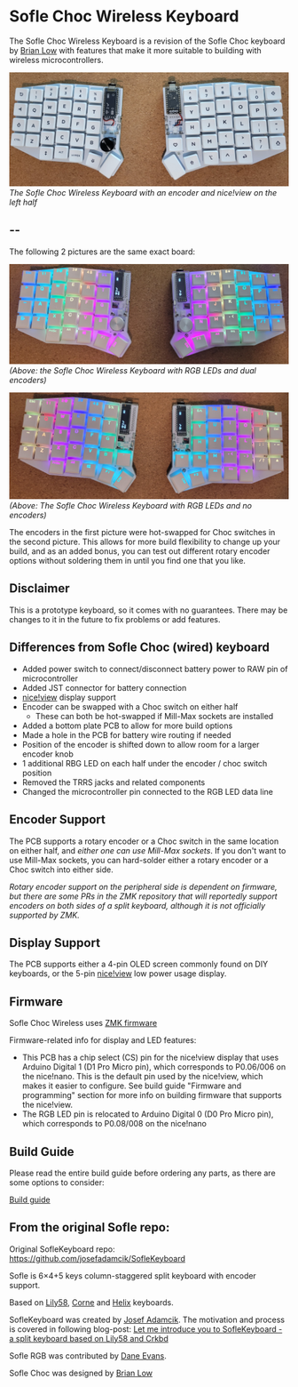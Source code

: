 # Sofle Choc Wireless Keyboard

The Sofle Choc Wireless Keyboard is a revision of the Sofle Choc keyboard by [Brian Low](https://github.com/brianlow) with features that make it more suitable to building with wireless microcontrollers.


![Sofle Choc Wireless Keyboard](docs/images/sofle_choc_wireless_with_niceview.jpg)
*The Sofle Choc Wireless Keyboard with an encoder and nice!view on the left half*

--
--

The following 2 pictures are the same exact board:

![Sofle Choc Wireless Keyboard with dual encoders and RGB LEDS](docs/images/sofle-choc-wireless-with-dual-encoders-rgb.jpg)
  *(Above: the Sofle Choc Wireless Keyboard with RGB LEDs and dual encoders)*

![Sofle Choc Wireless Keyboard with no encoders and RGB LEDS](docs/images/sofle-choc-wireless-no-encoders-rgb.jpg)
  *(Above: The Sofle Choc Wireless Keyboard with RGB LEDs and no encoders)*

The encoders in the first picture were hot-swapped for Choc switches in the second picture.
This allows for more build flexibility to change up your build, and as an added bonus, you can test out different rotary encoder options without soldering them in until you find one that you like.

## Disclaimer
This is a prototype keyboard, so it comes with no guarantees. There may be changes to it in the future to fix problems or add features.

## Differences from Sofle Choc (wired) keyboard
- Added power switch to connect/disconnect battery power to RAW pin of microcontroller
- Added JST connector for battery connection
- [nice!view](https://nicekeyboards.com/docs/nice-view/) display support
- Encoder can be swapped with a Choc switch on either half
    - These can both be hot-swapped if Mill-Max sockets are installed
- Added a bottom plate PCB to allow for more build options
- Made a hole in the PCB for battery wire routing if needed
- Position of the encoder is shifted down to allow room for a larger encoder knob
- 1 additional RBG LED on each half under the encoder / choc switch position
- Removed the TRRS jacks and related components
- Changed the microcontroller pin connected to the RGB LED data line

## Encoder Support
The PCB supports a rotary encoder or a Choc switch in the same location on either half, and *either one can use Mill-Max sockets*. If you don't want to use Mill-Max sockets, you can hard-solder either a rotary encoder or a Choc switch into either side.

*Rotary encoder support on the peripheral side is dependent on firmware, but there are some PRs in the ZMK repository that will reportedly support encoders on both sides of a split keyboard, although it is not officially supported by ZMK.*

## Display Support
The PCB supports either a 4-pin OLED screen commonly found on DIY keyboards, or the 5-pin [nice!view](https://nicekeyboards.com/docs/nice-view/) low power usage display.

## Firmware 

Sofle Choc Wireless uses [ZMK firmware](https://zmk.dev/)

Firmware-related info for display and LED features:
  - This PCB has a chip select (CS) pin for the nice!view display that uses Arduino Digital 1 (D1 Pro Micro pin), which corresponds to P0.06/006 on the nice!nano. This is the default pin used by the nice!view, which makes it easier to configure. See build guide "Firmware and programming" section for more info on building firmware that supports the nice!view.
  - The RGB LED pin is relocated to Arduino Digital 0 (D0 Pro Micro pin), which corresponds to P0.08/008 on the nice!nano

## Build Guide

Please read the entire build guide before ordering any parts, as there are some options to consider:

[Build guide](docs/build_guide_choc_wireless.md)



## From the original Sofle repo:

Original SofleKeyboard repo: https://github.com/josefadamcik/SofleKeyboard

Sofle is 6×4+5 keys column-staggered split keyboard with encoder support. 

Based on [Lily58](https://github.com/kata0510/Lily58), [Corne](https://github.com/foostan/crkbd) and [Helix](https://github.com/MakotoKurauchi/helix) keyboards.

SofleKeyboard was created by [Josef Adamcik](https://josef-adamcik.cz/). The motivation and process is covered in following blog-post: [Let me introduce you to SofleKeyboard - a split keyboard based on Lily58 and Crkbd](https://josef-adamcik.cz/electronics/let-me-introduce-you-sofle-keyboard-split-keyboard-based-on-lily58.html)

Sofle RGB was contributed by [Dane Evans](https://github.com/DaneEvans).

Sofle Choc was designed by [Brian Low](https://github.com/BrianLow)




